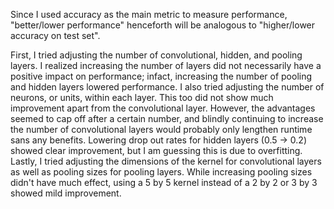 Since I used accuracy as the main metric to measure performance, "better/lower performance" henceforth will be analogous to "higher/lower accuracy on test set". 

First, I tried adjusting the number of convolutional, hidden, and pooling layers. I realized increasing the number of layers did not necessarily have a positive impact on performance; infact, increasing the number of pooling and hidden layers lowered performance. I also tried adjusting the number of neurons, or units, within each layer. This too did not show much improvement apart from the convolutional layer. However, the advantages seemed to cap off after a certain number, and blindly continuing to increase the number of convolutional layers would probably only lengthen runtime sans any benefits. Lowering drop out rates for hidden layers (0.5 -> 0.2) showed clear improvement, but I am guessing this is due to overfitting. Lastly, I tried adjusting the dimensions of the kernel for convolutional layers as well as pooling sizes for pooling layers. While increasing pooling sizes didn't have much effect, using a 5 by 5 kernel instead of a 2 by 2 or 3 by 3 showed mild improvement. 